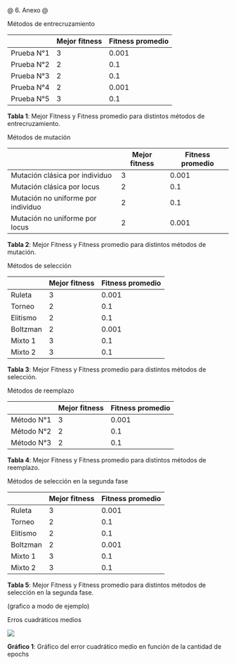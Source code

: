 @ 6. Anexo @

Métodos de entrecruzamiento

|| Mejor fitness | Fitness promedio |
|------|-----|----|
| Prueba N°1 | 3 | 0.001 |
| Prueba N°2 | 2 | 0.1 |
| Prueba N°3 | 2 | 0.1 |
| Prueba N°4 | 2 | 0.001 |
| Prueba N°5 | 3 | 0.1 |

**Tabla 1**: Mejor Fitness y Fitness promedio para distintos métodos de entrecruzamiento.

Métodos de mutación

|| Mejor fitness | Fitness promedio |
|------|-----|----|
| Mutación clásica por individuo | 3 | 0.001 |
| Mutación clásica por locus | 2 | 0.1 |
| Mutación no uniforme por individuo | 2 | 0.1 |
| Mutación no uniforme por locus | 2 | 0.001 |

**Tabla 2**: Mejor Fitness y Fitness promedio para distintos métodos de mutación.

Métodos de selección

|| Mejor fitness | Fitness promedio |
|------|-----|----|
| Ruleta | 3 | 0.001 |
| Torneo | 2 | 0.1 |
| Elitismo | 2 | 0.1 |
| Boltzman | 2 | 0.001 |
| Mixto 1 | 3 | 0.1 |
| Mixto 2 | 3 | 0.1 |

**Tabla 3**: Mejor Fitness y Fitness promedio para distintos métodos de selección.

Métodos de reemplazo

|| Mejor fitness | Fitness promedio |
|------|-----|----|
| Método N°1 | 3 | 0.001 |
| Método N°2 | 2 | 0.1 |
| Método N°3 | 2 | 0.1 |

**Tabla 4**: Mejor Fitness y Fitness promedio para distintos métodos de reemplazo.

Métodos de selección en la segunda fase

|| Mejor fitness | Fitness promedio |
|------|-----|----|
| Ruleta | 3 | 0.001 |
| Torneo | 2 | 0.1 |
| Elitismo | 2 | 0.1 |
| Boltzman | 2 | 0.001 |
| Mixto 1 | 3 | 0.1 |
| Mixto 2 | 3 | 0.1 |

**Tabla 5**: Mejor Fitness y Fitness promedio para distintos métodos de selección en la segunda fase.

(grafico a modo de ejemplo)

Erros cuadráticos medios

![](img/grafico_1.png)

**Gráfico 1**: Gráfico del error cuadrático medio en función de la cantidad de epochs

